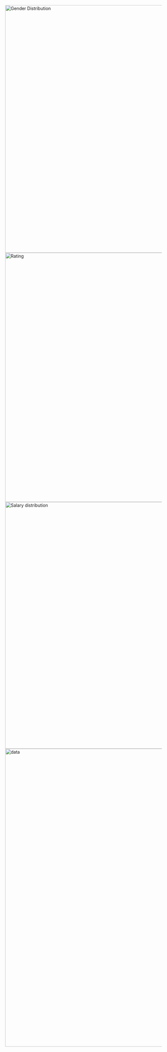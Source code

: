 <img width="797" alt="Gender Distribution" src="https://github.com/user-attachments/assets/41b1790c-36d6-4a28-b19d-79a6d8d1c660" />
<img width="802" alt="Rating" src="https://github.com/user-attachments/assets/10e33345-421b-467d-b2ca-07a2575a6ea7" />
<img width="794" alt="Salary distribution" src="https://github.com/user-attachments/assets/ac5b9810-5aeb-4e45-ae70-c24e2e684525" />
<img width="959" alt="data" src="https://github.com/user-attachments/assets/0d575443-f4f6-4bb5-a7d2-3c6f2501f9c9" />
